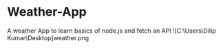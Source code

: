 # Weather-App
A weather App to learn basics of node.js and fetch an API
![C:\Users\Dilip Kumar\Desktop]weather.png

